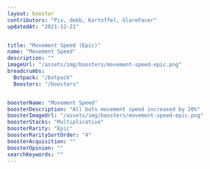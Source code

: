 ```yaml
---
layout: booster
contributors: "Pix, debb, Kartoffel, GlareFacer"
updatedAt: "2021-12-21"


title: "Movement Speed (Epic)"
name: "Movement Speed"
description: ""
imageUrl: "/assets/img/boosters/movement-speed-epic.png"
breadcrumbs:
  Botpack: "/botpack"
  Boosters: "/boosters"


boosterName: "Movement Speed"
boosterDescription: "All bots movement speed increased by 20%"
boosterImageUrl: "/assets/img/boosters/movement-speed-epic.png"
boosterStacks: "Multiplicative"
boosterRarity: "Epic"
boosterRaritySortOrder: "4"
boosterAcquisition: ""
boosterOpinion: ""
searchKeywords: ""
---
```



